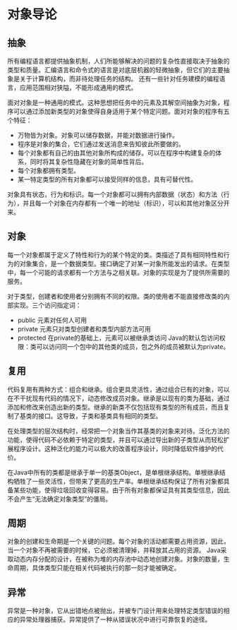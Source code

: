 # 对象导论

## 抽象
所有编程语言都提供抽象机制，人们所能够解决的问题的复杂性直接取决于抽象的类型和质量。汇编语言和命令式的语言是对底层机器的轻微抽象，但它们的主要抽象是关于计算机结构，而非待处理任务的结构。 还有一些针对任务建模的编程语言，应用范围相对狭隘，不能形成通用的模式。

面对对象是一种通用的模式。这种思想把任务中的元素及其解空间抽象为对象，程序可以通过添加新类型的对象使得自身适用于某个特定问题。面对对象的程序有五个特征：
- 万物皆为对象。对象可以储存数据，并能对数据进行操作。
- 程序是对象的集合，它们通过发送消息来告知彼此所要做的。
- 每个对象都有自己的由其他对象所构成的储存。可以在程序中构建复杂的体系，同时将其复杂性隐藏在对象的简单性背后。
- 每个对象都拥有类型。
- 某一特定类型的所有对象都可以接受同样的信息，具有可替代性。 

对象具有状态，行为和标识。每一个对象都可以拥有内部数据（状态）和方法（行为），并且每一个对象在内存都有一个唯一的地址（标识），可以和其他对象区分开来。

## 对象
每一个对象都属于定义了特性和行为的某个特定的类。类描述了具有相同特性和行为的对象集合，是一个数据类型。接口确定了对某一对象所能发出的请求。在类型中，每一个可能的请求都有一个方法与之相关联。对象的实现是为了提供所需要的服务。

对于类型，创建者和使用者分别拥有不同的权限。类的使用者不能直接修改类的内部实现。三个访问指定词：
- public 元素对任何人可用
- private 元素只对类型创建者和类型内部方法可用
- protected 在private的基础上，元素可以被继承类访问
Java的默认包访问权限：类可以访问同一个包中的其他类的成员，包之外的成员被默认为private。

## 复用
代码复用有两种方式：组合和继承。组合更具灵活性，通过组合已有的对象，可以在不干扰现有代码的情况下，动态修改成员对象。继承是以现有的类为基础，通过添加和修改来创造出新的类型。继承的新类不仅包括现有类型的所有成员，而且复制了基类的接口。这导致，子类和基类具有相同的类型。

在处理类型的层次结构时，经常把一个对象当作其基类的对象来对待。泛化方法的功能，使得代码不必依赖于特定的类型，并且可以通过导出新的子类型从而轻松扩展程序设计。这种泛化的能力可以极大的改善程序设计，同时降低软件维护的代价。

在Java中所有的类都是继承于单一的基类Object，是单根继承结构。单根继承结构牺牲了一些灵活性，但带来了更高的生产率。单根继承结构保证了所有对象都具备某些功能，使得垃圾回收变得容易。由于所有对象都保证具有其类型信息，因此不会产生“无法确定对象类型”的僵局。

## 周期
对象的创建和生命期是一个关键的问题。每个对象的活动都需要占用资源，因此，当一个对象不再被需要的时候，它必须被清理掉，并释放其占用的资源。 Java采取动态内存分配的设计，在被称为堆的内存池中动态地创建对象。对象的数量，生命周期，具体类型只能在相关代码被执行的那一刻才能被确定。

## 异常
异常是一种对象，它从出错地点被抛出，并被专门设计用来处理特定类型错误的相应的异常处理器捕获。异常提供了一种从错误状况中进行可靠恢复的途径。



